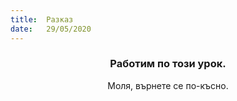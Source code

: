 ```yaml
---
title:  Разказ
date:   29/05/2020
---
```


### <center>Работим по този урок.</center>
<center>Моля, върнете се по-късно.</center>